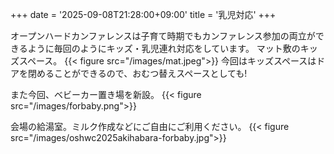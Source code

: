 +++
date = '2025-09-08T21:28:00+09:00'
title = '乳児対応'
+++

オープンハードカンファレンスは子育て時期でもカンファレンス参加の両立ができるように毎回のようにキッズ・乳児連れ対応をしています。
マット敷のキッズスペース。
{{< figure src="/images/mat.jpeg">}}
今回はキッズスペースはドアを閉めることができるので、おむつ替えスペースとしても!

<!--more-->

また今回、ベビーカー置き場を新設。
{{< figure src="/images/forbaby.png">}}


会場の給湯室。ミルク作成などにご自由にご利用ください。
{{< figure src="/images/oshwc2025akihabara-forbaby.jpg">}}
